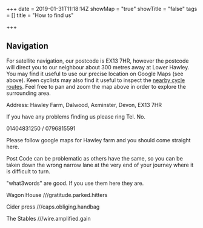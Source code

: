 +++
date = 2019-01-31T11:18:14Z
showMap = "true"
showTitle = "false"
tags = []
title = "How to find us"

+++
## Navigation

For satellite navigation, our postcode is EX13 7HR, however the postcode will direct you to our neighbour about 300 metres away at Lower Hawley. You may find it useful to use our precise location on Google Maps (see above). Keen cyclists may also find it useful to inspect the [nearby cycle routes](http://www.opencyclemap.org/?zoom=16&lat=50.80459&lon=-3.08909&layers=B00). Feel free to pan and zoom the map above in order to explore the surrounding area.

Address:
Hawley Farm, Dalwood, Axminster, Devon, EX13 7HR

If you have any problems finding us please ring Tel. No.

01404831250 / 0796815591

Please follow google maps for Hawley farm and you should come straight here.

Post Code can be problematic as others have the same, so you can be taken down the wrong narrow lane at the very end of your journey where it is difficult to turn.

"what3words" are good.  If you use them here they are.

Wagon House ///gratitude.parked.hitters

Cider press ///caps.obliging.handbag

The Stables ///wire.amplified.gain